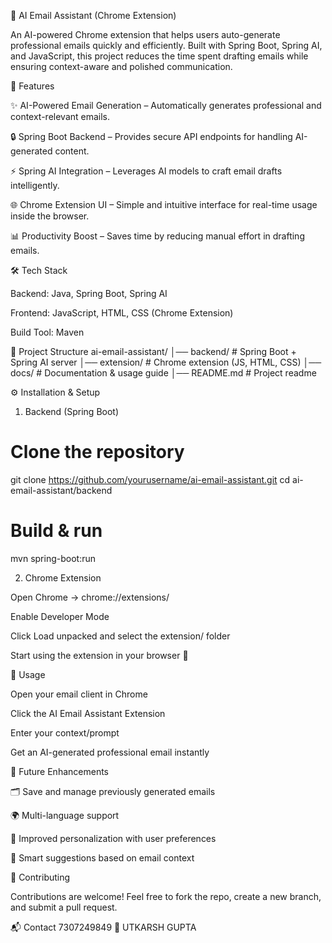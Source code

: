 📧 AI Email Assistant (Chrome Extension)

An AI-powered Chrome extension that helps users auto-generate professional emails quickly and efficiently. Built with Spring Boot, Spring AI, and JavaScript, this project reduces the time spent drafting emails while ensuring context-aware and polished communication.

🚀 Features

✨ AI-Powered Email Generation – Automatically generates professional and context-relevant emails.

🔒 Spring Boot Backend – Provides secure API endpoints for handling AI-generated content.

⚡ Spring AI Integration – Leverages AI models to craft email drafts intelligently.

🌐 Chrome Extension UI – Simple and intuitive interface for real-time usage inside the browser.

📊 Productivity Boost – Saves time by reducing manual effort in drafting emails.

🛠️ Tech Stack

Backend: Java, Spring Boot, Spring AI

Frontend: JavaScript, HTML, CSS (Chrome Extension)

Build Tool: Maven

📂 Project Structure
ai-email-assistant/
│── backend/           # Spring Boot + Spring AI server
│── extension/         # Chrome extension (JS, HTML, CSS)
│── docs/              # Documentation & usage guide
│── README.md          # Project readme

⚙️ Installation & Setup
1. Backend (Spring Boot)
# Clone the repository
git clone https://github.com/yourusername/ai-email-assistant.git
cd ai-email-assistant/backend

# Build & run
mvn spring-boot:run

2. Chrome Extension

Open Chrome → chrome://extensions/

Enable Developer Mode

Click Load unpacked and select the extension/ folder

Start using the extension in your browser 🚀

🎯 Usage

Open your email client in Chrome

Click the AI Email Assistant Extension

Enter your context/prompt

Get an AI-generated professional email instantly

📌 Future Enhancements

🗂️ Save and manage previously generated emails

🌍 Multi-language support

🧠 Improved personalization with user preferences

🔔 Smart suggestions based on email context

🤝 Contributing

Contributions are welcome! Feel free to fork the repo, create a new branch, and submit a pull request.

📬 Contact
7307249849
👤 UTKARSH GUPTA
